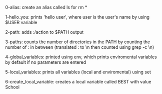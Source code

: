 0-alias: create an alias called ls for rm *

1-hello_you: prints 'hello user', where user is the user's name by using $USER variable

2-path: adds :/action to $PATH output

3-paths: counts the number of directories in the PATH by counting the number of : in between (translated : to \n then counted using grep -c \n)

4-global_variables: printed using env, which prints enviromental variables by default if no parameters are entered

5-local_variables: prints all variables (local and enviromental) using set

6-create_local_variable: creates a local variable called BEST with value School
